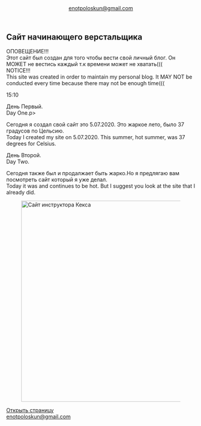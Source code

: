 <html lang="ru">
  <head>
    <meta charset="utf-8">
    <title>Сайт начинающего верстальщика</title>
    <link rel="stylesheet" href="style.css">
  </head>
  <body>
    <header class = "page-header">
      <div class="container">
      <a href="mailto:enotpoloskun@gmail.com">enotpoloskun@gmail.com</a>
      </div> 
    </header>
    <main>
      <section class="hero-image">
        <div class="container">
          <h1 class="heading">Сайт начинающего верстальщика</h1>
        </div>
      </section>
      <p>ОПОВЕЩЕНИЕ!!!
      <br>Этот сайт был создан для того чтобы вести свой личный блог.
      Он МОЖЕТ не вестись каждый т.к времени может не хватать(((
      <br>NOTICE!!!
      <br>This site was created in order to maintain my personal blog.
       It MAY NOT be conducted every time because there may not be enough time(((</p>
       <time datetime="2020-07-05T15:10">15:10</time>
       <p>День Первый.
       <br>Day One.p>
       <p><time datetime="2020-07-05">Сегодня</time> я создал свой сайт это 5.07.2020.
       Это жаркое лето, было 37 градусов по Цельсию.
       <br><time datetime="2020-07-05">Today</time> I created my site on 5.07.2020.
        This summer, hot summer, was 37 degrees for Celsius.</p>
       <p>День Второй. <br>Day Two.</p>
       <p>Сегодня также был и продалжает быть жарко.Но я предлягаю вам посмотреть сайт который я уже делал.
       <br>Today it was and continues to be hot. But I suggest you look at the site that I already did.</p>
       <figure class="project-image">
       <img src="files/project.jpg" width="928" height="536" alt="Cайт инструктора Кекса">
       </figure>
       <a class="button" href="source/project/index.html">Открыть страницу</a> 
      <nav>
      </nav>
    </main>
    <footer class="page-footer">
      <div class="container">
        <a class="footer-email" href = "mailto:enotpoloskun@gmail.com">enotpoloskun@gmail.com </a>
      </div>
    </footer>
  </body>
</html>
